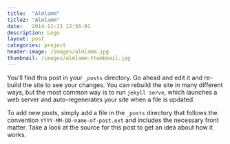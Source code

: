```yaml
---
title:  "Almlamm"
title2: "Almlamm"
date:   2014-11-13 12:56:01
description: Logo
layout: post
categories: project
header-image: /images/almlamm.jpg
thumbnail: /images/almlamm-thumbnail.jpg
---
```

You’ll find this post in your `_posts` directory. Go ahead and edit it and re-build the site to see your changes. You can rebuild the site in many different ways, but the most common way is to run `jekyll serve`, which launches a web server and auto-regenerates your site when a file is updated.

To add new posts, simply add a file in the `_posts` directory that follows the convention `YYYY-MM-DD-name-of-post.ext` and includes the necessary front matter. Take a look at the source for this post to get an idea about how it works.
